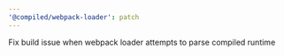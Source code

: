 ```yaml
---
'@compiled/webpack-loader': patch
---
```


Fix build issue when webpack loader attempts to parse compiled runtime
